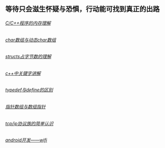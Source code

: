 等待只会滋生怀疑与恐惧，行动能可找到真正的出路
-----------
###### [C/C++程序的内存理解](http://Lucas-Yang.github.io/1_page)
###### [char数组与动态char数组](http://Lucas-Yang.github.io/2_page)
###### [structs占字节数的理解](http://Lucas-Yang.github.io/sizeof_of_structs)
###### [c++中关键字讲解](http://Lucas-Yang.github.io/3_page)
###### [typedef与define的区别](http://Lucas-Yang.github.io/4_page)
###### [指针数组与数组指针](http://Lucas-Yang.github.io/pointer_array)
###### [tcp/ip协议族的简单认识](http://Lucas-Yang.github.io/tcp_udp)
###### [android开发——wifi](http://Lucas-Yang.github.io/android_development_wifi)


